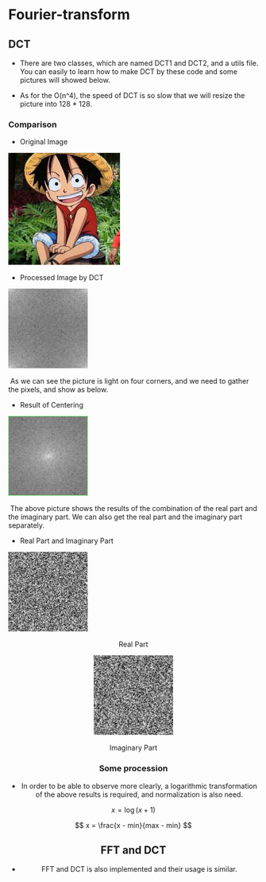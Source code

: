 # Fourier-transform

## DCT

- There are two classes, which are named DCT1 and DCT2, and a utils file. You can easily to learn how to make DCT by these code and some pictures will showed below.

- As for the O(n^4), the speed of DCT is so slow that we will resize the picture into 128 * 128.

### Comparison
- Original Image

![original Image](.\images\lufei.png)


- Processed Image by DCT

![DCT result](.\images\DCT2d-1.png)

​	As we can see the picture is light on four corners, and we need to gather the pixels, and show as below.

- Result of Centering

![Centering](./images/DCT2d-2.png)

​	The above picture shows the results of the combination of the real part and the imaginary part. We can also get the real part and the imaginary part separately.

- Real Part and Imaginary Part

![Real Part](./images/DCT2d-2-real.png)

<center>Real Part


![Imaginary part](./images/DCT2d-2-imaginary.png)

<center> Imaginary Part

### Some procession
- In order to be able to observe more clearly, a logarithmic transformation of the above results is required, and normalization is also need.

$$x=\log(x+1)​$$

$$ x = \frac{x - min}{max - min} $$

## FFT and DCT

- FFT and DCT is also implemented and their usage is similar.